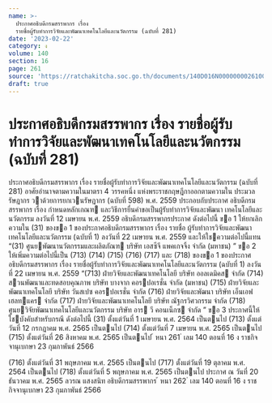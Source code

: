 ```yaml
---
name: >-
  ประกาศอธิบดีกรมสรรพากร เรื่อง
  รายชื่อผู้รับทำการวิจัยและพัฒนาเทคโนโลยีและนวัตกรรม (ฉบับที่ 281)
date: '2023-02-22'
category: ง
volume: 140
section: 16
page: 261
source: 'https://ratchakitcha.soc.go.th/documents/140D016N0000000026100.pdf'
draft: true
---
```


# ประกาศอธิบดีกรมสรรพากร เรื่อง รายชื่อผู้รับทำการวิจัยและพัฒนาเทคโนโลยีและนวัตกรรม (ฉบับที่ 281)

ประกาศอธิบดีกรมสรรพากร เรื่อง รายชื่อผู้รับทําการวิจัยและพัฒนาเทคโนโลยีและนวัตกรรม (ฉบับที่ 281) อาศัยอํานาจตามความในมาตรา 4 วรรคหนึ่ง แห่งพระราชกฤษฎีกาออกตามความใน ประมวลรัษฎากร วาด้วยการยกเวนรัษฎากร (ฉบับที่ 598) พ.ศ. 2559 ประกอบกับประกาศ อธิบดีกรมสรรพากร เรื่อง กําหนดหลักเกณฑ และวิธีการยื่นคําขอเป็นผู้รับทําการวิจัยและพัฒนา เทคโนโลยีและนวัตกรรม ลงวันที่ 12 เมษายน พ.ศ. 2559 อธิบดีกรมสรรพากรประกาศ ดังต่อไปนี้ ขอ 1 ให้ยกเลิกความใน (31) ของขอ 1 ของประกาศอธิบดีกรมสรรพากร เรื่อง รายชื่อ ผู้รับทําการวิจัยและพัฒนาเทคโนโลยีและนวัตกรรม (ฉบับที่ 1) ลงวันที่ 22 เมษายน พ.ศ. 2559 และให้ใชความต่อไปนี้แทน “(31) ศูนยพัฒนานวัตกรรมและผลิตภัณฑ บริษัท เอสซีจี แพคเกจจิ้ง จํากัด (มหาชน) ” ขอ 2 ให้เพิ่มความต่อไปนี้เป็น (713) (714) (715) (716) (717) และ (718) ของขอ 1 ของประกาศอธิบดีกรมสรรพากร เรื่อง รายชื่อผู้รับทําการวิจัยและพัฒนาเทคโนโลยีและนวัตกรรม (ฉบับที่ 1) ลงวันที่ 22 เมษายน พ.ศ. 2559 “(713) ฝ่ายวิจัยและพัฒนาเทคโนโลยี บริษัท ออลเดมิคส จํากัด (714) สวนพัฒนาและทดสอบคุณภาพ บริษัท บางจาก คอรปอเรชั่น จํากัด (มหาชน) (715) ฝ่ายวิจัยและพัฒนาเทคโนโลยี บริษัท วันสเปซ คอรปอเรชั่น จํากัด (716) ฝ่ายวิจัยและพัฒนา บริษัท เอ็นเอฟ เฮลทแคร จํากัด (717) ฝ่ายวิจัยและพัฒนาเทคโนโลยี บริษัท ณัฐกรวิศวกรรม จํากัด (718) ศูนยวิจัยพัฒนาเทคโนโลยีและนวัตกรรม บริษัท อาร วี คอนเน็กซ จํากัด ” ขอ 3 ประกาศนี้ให้ใชบังคับสําหรับกรณี ดังต่อไปนี้ (31) ตั้งแต่วันที่ 1 เมษายน พ.ศ. 2564 เป็นตนไป (713) ตั้งแต่วันที่ 12 กรกฎาคม พ.ศ. 2565 เป็นตนไป (714) ตั้งแต่วันที่ 7 เมษายน พ.ศ. 2565 เป็นตนไป (715) ตั้งแต่วันที่ 26 สิงหาคม พ.ศ. 2565 เป็นตนไป ้ หนา 261 ่ เลม 140 ตอนที่ 16 ง ราชกิจจานุเบกษา 23 กุมภาพันธ์ 2566

(716) ตั้งแต่วันที่ 31 พฤษภาคม พ.ศ. 2565 เป็นตนไป (717) ตั้งแต่วันที่ 19 ตุลาคม พ.ศ. 2564 เป็นตนไป (718) ตั้งแต่วันที่ 5 พฤษภาคม พ.ศ. 2565 เป็นตนไป ประกาศ ณ วันที่ 20 ธันวาคม พ.ศ. 2565 ลวรณ แสงสนิท อธิบดีกรมสรรพากร ้ หนา 262 ่ เลม 140 ตอนที่ 16 ง ราชกิจจานุเบกษา 23 กุมภาพันธ์ 2566

